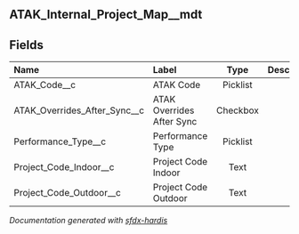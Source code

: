 ## ATAK_Internal_Project_Map__mdt

<!-- Object description -->

## Fields

| Name      | Label | Type | Description |
| :-------- | :---- | :--: | :---------- | 
| ATAK_Code__c | ATAK Code | Picklist | <!-- --> |
| ATAK_Overrides_After_Sync__c | ATAK Overrides After Sync | Checkbox | <!-- --> |
| Performance_Type__c | Performance Type | Picklist | <!-- --> |
| Project_Code_Indoor__c | Project Code Indoor | Text | <!-- --> |
| Project_Code_Outdoor__c | Project Code Outdoor | Text | <!-- --> |








_Documentation generated with [sfdx-hardis](https://sfdx-hardis.cloudity.com)_
